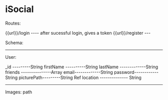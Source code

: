 # iSocial

Routes:

{{url}}/login ---- after sucessful login, gives a token
{{url}}/register ---

Schema:

---

User:

\_id ---------String
firstName ----------String
lastName -------------String
friends ---------------Array
email-------------String
password------------String
picturePath---------String Ref
location -------------- String

---

Images:
path
